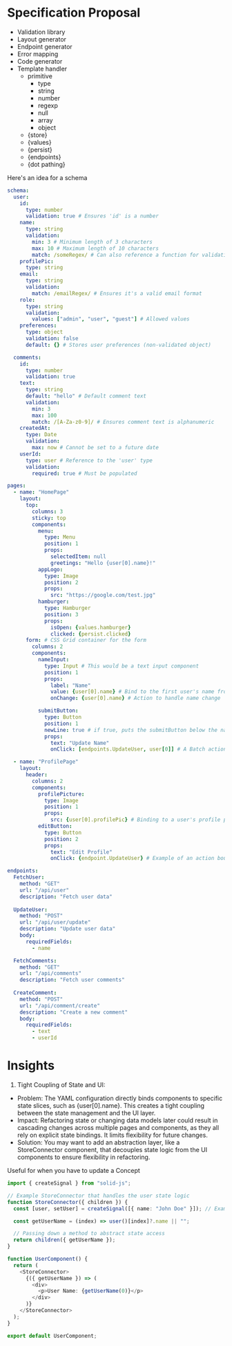 # Specification Proposal

* Validation library
* Layout generator
* Endpoint generator
* Error mapping
* Code generator
* Template handler
  * primitive
    * type
    * string
    * number
    * regexp
    * null
    * array
    * object
  * {store}
  * {values}
  * {persist}
  * {endpoints}
  * {dot pathing}


Here's an idea for a schema

```yaml
schema:
  user:
    id:
      type: number
      validation: true # Ensures 'id' is a number
    name:
      type: string
      validation:
        min: 3 # Minimum length of 3 characters
        max: 10 # Maximum length of 10 characters
        match: /someRegex/ # Can also reference a function for validation
    profilePic:
      type: string
    email:
      type: string
      validation:
        match: /emailRegex/ # Ensures it's a valid email format
    role:
      type: string
      validation:
        values: ["admin", "user", "guest"] # Allowed values
    preferences:
      type: object
      validation: false
      default: {} # Stores user preferences (non-validated object)

  comments:
    id:
      type: number
      validation: true
    text:
      type: string
      default: "hello" # Default comment text
      validation:
        min: 3
        max: 100
        match: /[A-Za-z0-9]/ # Ensures comment text is alphanumeric
    createdAt:
      type: Date
      validation:
        max: now # Cannot be set to a future date
    userId:
      type: user # Reference to the 'user' type
      validation:
        required: true # Must be populated

pages:
  - name: "HomePage"
    layout: 
      top: 
        columns: 3
        sticky: top
        components:
          menu:
            type: Menu
            position: 1
            props:
              selectedItem: null
              greetings: "Hello {user[0].name}!"
          appLogo:
            type: Image
            position: 2
            props:
              src: "https://google.com/test.jpg"
          hamburger:
            type: Hamburger
            position: 3
            props:
              isOpen: {values.hamburger}
              clicked: {persist.clicked}
      form: # CSS Grid container for the form
        columns: 2
        components:
          nameInput:
            type: Input # This would be a text input component
            position: 1
            props:
              label: "Name"
              value: {user[0].name} # Bind to the first user's name from the user store
              onChange: {user[0].name} # Action to handle name change

          submitButton:
            type: Button
            position: 1
            newLine: true # if true, puts the submitButton below the nameInput.  If false, puts it next to it
            props:
              text: "Update Name"
              onClick: [endpoints.UpdateUser, user[0]] # A Batch action that will call the endpoint, then take the result and update the first user in the user Schema

  - name: "ProfilePage"
    layout:
      header:
        columns: 2
        components:
          profilePicture:
            type: Image
            position: 1
            props:
              src: {user[0].profilePic} # Binding to a user's profile picture
          editButton:
            type: Button
            position: 2
            props:
              text: "Edit Profile"
              onClick: {endpoint.UpdateUser} # Example of an action bound to a function

endpoints:
  FetchUser:
    method: "GET"
    url: "/api/user"
    description: "Fetch user data"
  
  UpdateUser:
    method: "POST"
    url: "/api/user/update"
    description: "Update user data"
    body:
      requiredFields:
        - name

  FetchComments:
    method: "GET"
    url: "/api/comments"
    description: "Fetch user comments"
  
  CreateComment:
    method: "POST"
    url: "/api/comment/create"
    description: "Create a new comment"
    body:
      requiredFields:
        - text
        - userId
```

# Insights

1. Tight Coupling of State and UI:
* Problem: The YAML configuration directly binds components to specific state slices, such as {user[0].name}. This creates a tight coupling between the state management and the UI layer.
* Impact: Refactoring state or changing data models later could result in cascading changes across multiple pages and components, as they all rely on explicit state bindings. It limits flexibility for future changes.
* Solution: You may want to add an abstraction layer, like a StoreConnector component, that decouples state logic from the UI components to ensure flexibility in refactoring.

Useful for when you have to update a Concept

```ts
import { createSignal } from "solid-js";

// Example StoreConnector that handles the user state logic
function StoreConnector({ children }) {
  const [user, setUser] = createSignal([{ name: "John Doe" }]); // Example state

  const getUserName = (index) => user()[index]?.name || "";

  // Passing down a method to abstract state access
  return children({ getUserName });
}

function UserComponent() {
  return (
    <StoreConnector>
      {({ getUserName }) => (
        <div>
          <p>User Name: {getUserName(0)}</p>
        </div>
      )}
    </StoreConnector>
  );
}

export default UserComponent;
```
